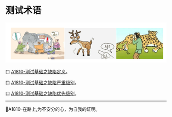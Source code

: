 # 测试术语

![](resFiles/home/主页测试基础.png)

口  [A1810-测试基础之缺陷定义](books/测试基础-缺陷定义.md)。

口  [A1810-测试基础之缺陷严重级别](books/测试基础-缺陷严重级别.md)。

口  [A1810-测试基础之缺陷优先级别](books/测试基础-缺陷修复优先级.md)。


* * *
:bug:A1810-在路上,为不安分的心，为自我的证明。
